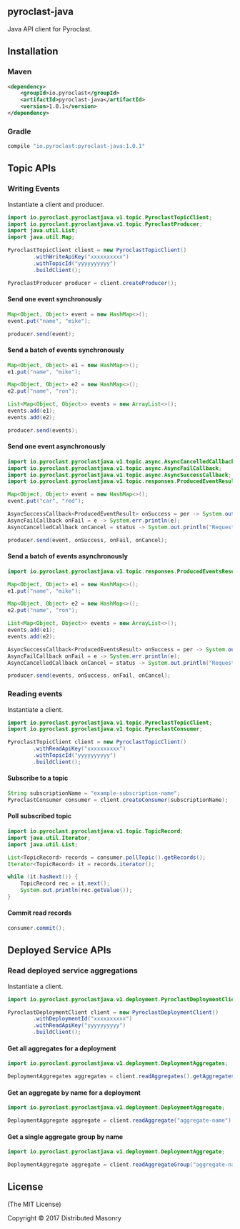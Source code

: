 ## pyroclast-java

Java API client for Pyroclast.

## Installation

### Maven

```xml
<dependency>
    <groupId>io.pyroclast</groupId>
    <artifactId>pyroclast-java</artifactId>
    <version>1.0.1</version>
</dependency>
```

### Gradle

```gradle
compile "io.pyroclast:pyroclast-java:1.0.1"
```

## Topic APIs

### Writing Events

Instantiate a client and producer.

```java
import io.pyroclast.pyroclastjava.v1.topic.PyroclastTopicClient;
import io.pyroclast.pyroclastjava.v1.topic.PyroclastProducer;
import java.util.List;
import java.util.Map;

PyroclastTopicClient client = new PyroclastTopicClient()
        .withWriteApiKey("xxxxxxxxxx")
        .withTopicId("yyyyyyyyyy")
        .buildClient();

PyroclastProducer producer = client.createProducer();
```

#### Send one event synchronously

```java
Map<Object, Object> event = new HashMap<>();
event.put("name", "mike");

producer.send(event);
```

#### Send a batch of events synchronously

```java
Map<Object, Object> e1 = new HashMap<>();
e1.put("name", "mike");

Map<Object, Object> e2 = new HashMap<>();
e2.put("name", "ron");

List<Map<Object, Object>> events = new ArrayList<>();
events.add(e1);
events.add(e2);

producer.send(events);
```

#### Send one event asynchronously

```java
import io.pyroclast.pyroclastjava.v1.topic.async.AsyncCancelledCallback;
import io.pyroclast.pyroclastjava.v1.topic.async.AsyncFailCallback;
import io.pyroclast.pyroclastjava.v1.topic.async.AsyncSuccessCallback;
import io.pyroclast.pyroclastjava.v1.topic.responses.ProducedEventResult;

Map<Object, Object> event = new HashMap<>();
event.put("car", "red");

AsyncSuccessCallback<ProducedEventResult> onSuccess = per -> System.out.println("Ok");
AsyncFailCallback onFail = e -> System.err.println(e);
AsyncCancelledCallback onCancel = status -> System.out.println("Request cancelled");

producer.send(event, onSuccess, onFail, onCancel);
```

#### Send a batch of events asynchronously

```java
import io.pyroclast.pyroclastjava.v1.topic.responses.ProducedEventsResult;

Map<Object, Object> e1 = new HashMap<>();
e1.put("name", "mike");

Map<Object, Object> e2 = new HashMap<>();
e2.put("name", "ron");

List<Map<Object, Object>> events = new ArrayList<>();
events.add(e1);
events.add(e2);

AsyncSuccessCallback<ProducedEventsResult> onSuccess = per -> System.out.println("Ok");
AsyncFailCallback onFail = e -> System.err.println(e);
AsyncCancelledCallback onCancel = status -> System.out.println("Request cancelled");

producer.send(events, onSuccess, onFail, onCancel);
```

### Reading events

Instantiate a client.

```java
import io.pyroclast.pyroclastjava.v1.topic.PyroclastTopicClient;
import io.pyroclast.pyroclastjava.v1.topic.PyroclastConsumer;

PyroclastTopicClient client = new PyroclastTopicClient()
        .withReadApiKey("xxxxxxxxxx")
        .withTopicId("yyyyyyyyyy")
        .buildClient();
```

#### Subscribe to a topic

```java
String subscriptionName = "example-subscription-name";
PyroclastConsumer consumer = client.createConsumer(subscriptionName);
```

#### Poll subscribed topic

```java
import io.pyroclast.pyroclastjava.v1.topic.TopicRecord;
import java.util.Iterator;
import java.util.List;

List<TopicRecord> records = consumer.pollTopic().getRecords();
Iterator<TopicRecord> it = records.iterator();

while (it.hasNext()) {
    TopicRecord rec = it.next();
    System.out.println(rec.getValue());
}
```

#### Commit read records

```java
consumer.commit();
```

## Deployed Service APIs

### Read deployed service aggregations

Instantiate a client.

```java
import io.pyroclast.pyroclastjava.v1.deployment.PyroclastDeploymentClient;

PyroclastDeploymentClient client = new PyroclastDeploymentClient()
        .withDeploymentId("xxxxxxxxxx")
        .withReadApiKey("yyyyyyyyyy")
        .buildClient();
```

#### Get all aggregates for a deployment

```java
import io.pyroclast.pyroclastjava.v1.deployment.DeploymentAggregates;

DeploymentAggregates aggregates = client.readAggregates().getAggregates();
```

#### Get an aggregate by name for a deployment

```java
import io.pyroclast.pyroclastjava.v1.deployment.DeploymentAggregate;

DeploymentAggregate aggregate = client.readAggregate("aggregate-name").getAggregate();
```

#### Get a single aggregate group by name

```java
import io.pyroclast.pyroclastjava.v1.deployment.DeploymentAggregate;

DeploymentAggregate aggregate = client.readAggregateGroup("aggregate-name", "group-name").getAggregate();
```

## License

(The MIT License)

Copyright © 2017 Distributed Masonry
